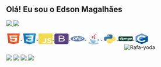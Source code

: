 ## Olá! Eu sou o Edson Magalhães

 <div>
  <a href="https://github.com/magalhaesedc">
  <img height="180em" src="https://github-readme-stats.vercel.app/api?username=magalhaesedc&show_icons=true&theme=chartreuse-dark&include_all_commits=true&count_private=true"/>
  <img height="180em" src="https://github-readme-stats.vercel.app/api/top-langs/?username=magalhaesedc&layout=compact&langs_count=7&theme=chartreuse-dark"/>
</div>
<div style="display: inline_block"><br>
  <img align="center" alt="Linguagem HTML" height="30" width="40" src="https://raw.githubusercontent.com/devicons/devicon/master/icons/html5/html5-original.svg">
  <img align="center" alt="Linguagem CSS" height="30" width="40" src="https://raw.githubusercontent.com/devicons/devicon/master/icons/css3/css3-original.svg">
  <img align="center" alt="Linguagem Js" height="30" width="40" src="https://raw.githubusercontent.com/devicons/devicon/master/icons/javascript/javascript-plain.svg">
  <img align="center" alt="Framework Bootstrap" height="30" width="40" src="https://raw.githubusercontent.com/devicons/devicon/master/icons/bootstrap/bootstrap-plain.svg">
  <img align="center" alt="Linguagem PHP" height="30" width="40" src="https://raw.githubusercontent.com/devicons/devicon/master/icons/php/php-plain.svg">
  <img align="center" alt="Linguagem Java" height="30" width="40" src="https://raw.githubusercontent.com/devicons/devicon/master/icons/java/java-original.svg">
  <img align="center" alt="Linguagem Python" height="30" width="40" src="https://raw.githubusercontent.com/devicons/devicon/master/icons/python/python-original.svg">
  <img align="center" alt="Linguagem C" height="30" width="40" src="https://raw.githubusercontent.com/devicons/devicon/master/icons/django/django-plain.svg">
  <img align="center" alt="Framework Django" height="30" width="40" src="https://raw.githubusercontent.com/devicons/devicon/master/icons/c/c-original.svg">
  <img align="right" height="150" width="180" alt="Rafa-yoda" src="https://anatomia-papel-e-caneta.com/wp-content/uploads/2019/06/programador.gif">
</div>
  
  ##
 
<div> 
  
  <a href="https://instagram.com/edson.chmod775" target="_blank"><img src="https://img.shields.io/badge/-Instagram-%23E4405F?style=for-the-badge&logo=instagram&logoColor=white"></a>
  <a href = "mailto:edsonmagalhaesdacosta@gmail.com" target="_blank"><img src="https://img.shields.io/badge/-Gmail-%23333?style=for-the-badge&logo=gmail&logoColor=white"></a>
  <a href="https://www.linkedin.com/in/edson-magalhaes-costa" target="_blank"><img src="https://img.shields.io/badge/-LinkedIn-%230077B5?style=for-the-badge&logo=linkedin&logoColor=white"> </a>
 <a target="_blank"><img src="https://img.shields.io/badge/%20-Lattes-yellow?style=for-the-badge&logo=lattes&logoColor=white&link=http://lattes.cnpq.br/7457715757671696"></a>
  
</div>
